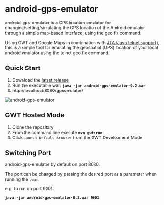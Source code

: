 android-gps-emulator
====================

android-gps-emulator is a GPS location emulator for changing/setting/simulating the GPS location of the Android emulator through a simple map-based interface, using the geo fix command.

Using GWT and Google Maps in combination with [JTA (Java telnet support)](http://javassh.org/space/start), this is a simple tool for emulating the geospatial (GPS) location of your local android emulator using the telnet geo fix command.

Quick Start
-----------
1. Download the [latest release](https://github.com/dpdearing/android-gps-emulator/releases/latest)
2. Run the executable war: **`java -jar android-gps-emulator-0.2.war`**
3. http://localhost:8080/gpsemulator/

![android-gps-emulator](http://dpdearing.github.io/android-gps-emulator/img/android-gps-emulator.png)


GWT Hosted Mode
---------------
1. Clone the repository
2. From the command line execute **`mvn gwt:run`**
3. Click `Launch Default Browser` from the GWT Development Mode

Switching Port
--------------

android-gps-emulator by default on port 8080.

The port can be changed by passing the desired port as a parameter when running the `.war`.

e.g. to run on port 9001:

**`java -jar android-gps-emulator-0.2.war 9001`**

